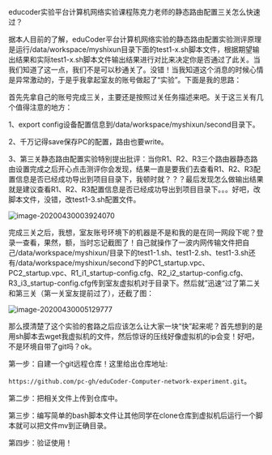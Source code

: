 educoder实验平台计算机网络实验课程陈克力老师的静态路由配置三关怎么快速过？

据本人目前的了解，eduCoder平台计算机网络实验的静态路由配置实验测评原理是运行/data/workspace/myshixun目录下面的test1-x.sh脚本文件，根据期望输出结果和实际test1-x.sh脚本文件输出结果进行对比来决定你是否通过了此关。当我们知道了这一点，我们不是可以秒通关了。没错！当我知道这个消息的时候心情是异常激动的，于是乎我拿起室友的账号做起了“实验”。下面是我的思路：

首先先拿自己的账号完成三关，主要还是按照过关任务描述来吧。关于这三关有几个值得注意的地方：

1、export config设备配置信息到/data/workspace/myshixun/second目录下。

2、千万记得save保存PC的配置，路由也要write。

3、第三关静态路由配置实验特别提出批评：当你R1、R2、R3三个路由器静态路由设置完成之后开心点击测评你会发现，结果一直是要我们去查看R1、R2、R3配置信息是否已经成功导出到项目目录下，我顿时就？？？最后发现怎么做输出结果就是建议查看R1、R2、R3配置信息是否已经成功导出到项目目录下。。。好吧，改脚本文件，没错，改test1-3.sh配置文件。

![image-20200430003924070](C:\Users\1960128653\AppData\Roaming\Typora\typora-user-images\image-20200430003924070.png)

完成三关之后，我想，室友账号环境下的机器是不是和我的是在同一网段下呢？登录一查看，果然，额，当时忘记截图了！自己就操作了一波内网传输文件把自己/data/workspace/myshixun/目录下的test1-1.sh、test1-2.sh、test1-3.sh还有/data/workspace/myshixun/second下的PC1_startup.vpc、PC2_startup.vpc、R1_i1_startup-config.cfg、R2_i2_startup-config.cfg、R3_i3_startup-config.cfg传到室友虚拟机对于目录下。然后就”迅速“过了第二关和第三关（第一关室友提前过了），还截了图：

![image-20200430005129777](C:\Users\1960128653\AppData\Roaming\Typora\typora-user-images\image-20200430005129777.png)

那么摸清楚了这个实验的套路之后应该怎么让大家一块“快”起来呢？首先想到的是用sh脚本去wget我虚拟机的文件，然后惊讶的压线好像虚拟机的ip会变！好吧，不是环境自带了git吗？ok。

第一步：自建一个git远程仓库！这里给出仓库地址:

`https://github.com/pc-gh/eduCoder-Computer-network-experiment.git`。

第二步：把相关文件上传到仓库中。

第三步：编写简单的bash脚本文件让其他同学在clone仓库到虚拟机后运行一个脚本就可以把文件mv到正确目录。

第四步：验证使用！